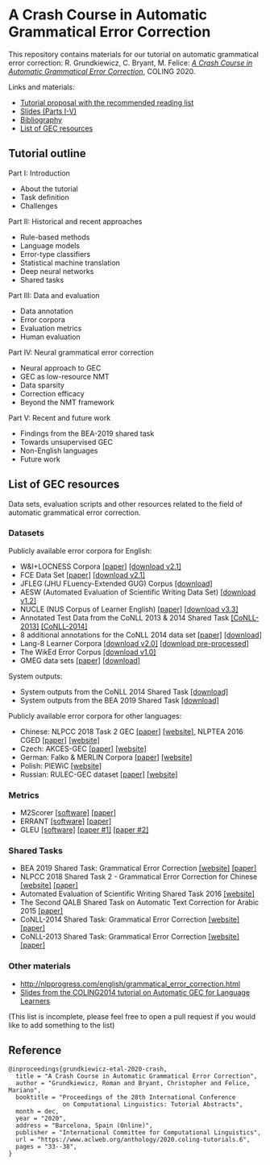 # A Crash Course in Automatic Grammatical Error Correction

This repository contains materials for our tutorial on automatic grammatical
error correction: R. Grundkiewicz, C. Bryant, M. Felice: [_A Crash Course in
Automatic Grammatical Error
Correction_](https://www.aclweb.org/anthology/2020.coling-tutorials.6/),
COLING 2020.

Links and materials:

* [Tutorial proposal with the recommended reading list](https://www.aclweb.org/anthology/2020.coling-tutorials.6.pdf)
* [Slides (Parts I-V)](/slides/GEC_tutorial_2020.pdf)
* [Bibliography](/slides/gec2020.bib)
* [List of GEC resources](#list-of-gec-resources)


## Tutorial outline

Part I: Introduction

* About the tutorial
* Task definition
* Challenges

Part II: Historical and recent approaches

* Rule-based methods
* Language models
* Error-type classifiers
* Statistical machine translation
* Deep neural networks
* Shared tasks

Part III: Data and evaluation

* Data annotation
* Error corpora
* Evaluation metrics
* Human evaluation

Part IV: Neural grammatical error correction

* Neural approach to GEC
* GEC as low-resource NMT
* Data sparsity
* Correction efficacy
* Beyond the NMT framework

Part V: Recent and future work

* Findings from the BEA-2019 shared task
* Towards unsupervised GEC
* Non-English languages
* Future work


## List of GEC resources

Data sets, evaluation scripts and other resources related to the field of automatic grammatical error correction.

### Datasets

Publicly available error corpora for English:

- W&I+LOCNESS Corpora [[paper]](https://www.cl.cam.ac.uk/~hy260/WI-cefr.pdf) [[download v2.1]](https://www.cl.cam.ac.uk/research/nl/bea2019st/data/wi+locness_v2.1.bea19.tar.gz)
- FCE Data Set [[paper]](https://www.aclweb.org/anthology/P11-1019) [[download v2.1]](https://www.cl.cam.ac.uk/research/nl/bea2019st/data/fce_v2.1.bea19.tar.gz)
- JFLEG (JHU FLuency-Extended GUG) Corpus [[download]](https://github.com/keisks/jfleg/)
- AESW (Automated Evaluation of Scientific Writing Data Set) [[download v1.2]](http://textmining.lt/aesw/aesw2016down.html)
- NUCLE (NUS Corpus of Learner English) [[paper]](https://www.aclweb.org/anthology/W13-1703) [[download v3.3]](https://www.comp.nus.edu.sg/~nlp/corpora.html)
- Annotated Test Data from the CoNLL 2013 & 2014 Shared Task [[CoNLL-2013]](https://www.comp.nus.edu.sg/~nlp/conll13st/release2.3.1.tar.gz) [[CoNLL-2014]](https://www.comp.nus.edu.sg/~nlp/conll14st/conll14st-test-data.tar.gz)
- 8 additional annotations for the CoNLL 2014 data set [[paper]](https://www.aclweb.org/anthology/P15-1068) [[download]](https://www.comp.nus.edu.sg/~nlp/sw/10gec_annotations.zip)
- Lang-8 Learner Corpora [[download v2.0]](http://cl.naist.jp/nldata/lang-8/) [[download pre-processed]](http://data.statmt.org/romang/gec-emnlp16/lang8.tgz)
- The WikEd Error Corpus [[download v1.0]](https://github.com/snukky/wikiedits#wiked-error-corpus)
- GMEG data sets [[paper]](https://www.mitpressjournals.org/doi/full/10.1162/tacl_a_00282) [[download]](https://github.com/grammarly/GMEG)

System outputs:

- System outputs from the CoNLL 2014 Shared Task [[download]](https://www.comp.nus.edu.sg/~nlp/conll14st/official_submissions.tar.gz)
- System outputs from the BEA 2019 Shared Task [[download]](https://www.cl.cam.ac.uk/research/nl/bea2019st/data/system_output.bea19.tar.gz)

Publicly available error corpora for other languages:

- Chinese: NLPCC 2018 Task 2 GEC [[paper]](http://tcci.ccf.org.cn/conference/2018/papers/EV11.pdf) [[website]](https://github.com/zhaoyyoo/NLPCC2018_GEC), NLPTEA 2016 CGED [[paper]](https://www.aclweb.org/anthology/W16-4906) [[website]](http://ir.itc.ntnu.edu.tw/lre/nlptea16cged.htm)
- Czech: AKCES-GEC [[paper]](https://www.aclweb.org/anthology/D19-5545.pdf) [[website]](https://lindat.mff.cuni.cz/repository/xmlui/handle/11234/1-3057)
- German: Falko & MERLIN Corpora [[paper]](http://aclweb.org/anthology/W18-6111) [[website]](https://github.com/adrianeboyd/boyd-wnut2018/#falko--merlin-corpora)
- Polish: PlEWiC [[website]](http://romang.home.amu.edu.pl/plewic/)
- Russian: RULEC-GEC dataset [[paper]](http://cogcomp.org/papers/russianGrammar-final.pdf) [[website]](https://github.com/arozovskaya/RULEC-GEC)

### Metrics

- M2Scorer [[software]](https://github.com/nusnlp/m2scorer) [[paper]](https://www.aclweb.org/anthology/N12-1067)
- ERRANT [[software]](https://github.com/chrisjbryant/errant) [[paper]](https://www.aclweb.org/anthology/P17-1074)
- GLEU [[software]](https://github.com/keisks/jfleg/tree/master/eval) [[paper #1]](https://www.aclweb.org/anthology/P15-2097) [[paper #2]](https://arxiv.org/pdf/1605.02592.pdf)

### Shared Tasks

* BEA 2019 Shared Task: Grammatical Error Correction [[website]](https://www.cl.cam.ac.uk/research/nl/bea2019st/) [[paper]](https://www.aclweb.org/anthology/W19-4406.pdf)
* NLPCC 2018 Shared Task 2 - Grammatical Error Correction for Chinese [[website]](https://github.com/zhaoyyoo/NLPCC2018_GEC) [[paper]](http://tcci.ccf.org.cn/conference/2018/papers/EV11.pdf)
* Automated Evaluation of Scientific Writing Shared Task 2016 [[website]](http://textmining.lt/aesw/)
* The Second QALB Shared Task on Automatic Text Correction for Arabic 2015 [[paper]](https://www.aclweb.org/anthology/W15-3204.pdf)
* CoNLL-2014 Shared Task: Grammatical Error Correction [[website]](https://www.comp.nus.edu.sg/~nlp/conll14st.html) [[paper]](https://www.aclweb.org/anthology/W14-1701.pdf)
* CoNLL-2013 Shared Task: Grammatical Error Correction [[website]](https://www.comp.nus.edu.sg/~nlp/conll13st.html) [[paper]](https://www.aclweb.org/anthology/W13-3601.pdf)

### Other materials

- http://nlpprogress.com/english/grammatical_error_correction.html
- [Slides from the COLING2014 tutorial on Automatic GEC for Language Learners](https://slideplayer.com/slide/4549206/)

(This list is incomplete, please feel free to open a pull request if you would like to add something to the list)


## Reference

```
@inproceedings{grundkiewicz-etal-2020-crash,
  title = "A Crash Course in Automatic Grammatical Error Correction",
  author = "Grundkiewicz, Roman and Bryant, Christopher and Felice, Mariano",
  booktitle = "Proceedings of the 28th International Conference
               on Computational Linguistics: Tutorial Abstracts",
  month = dec,
  year = "2020",
  address = "Barcelona, Spain (Online)",
  publisher = "International Committee for Computational Linguistics",
  url = "https://www.aclweb.org/anthology/2020.coling-tutorials.6",
  pages = "33--38",
}
```
